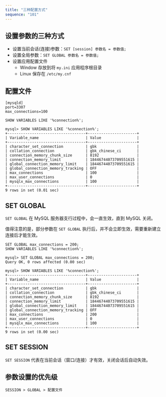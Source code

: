 ```yaml
---
title: "三种配置方式"
sequence: "101"
---
```


## 设置参数的三种方式

- 设置当前会话(连接)参数：`SET [session] 参数名 = 参数值;`
- 设置全局参数：`SET GLOBAL 参数名 = 参数值;`
- 设置应用配置文件
    - Window 存放到将 `my.ini` 应用程序根目录
    - Linux 保存在 `/etc/my.cnf`

## 配置文件

```text
[mysqld]
port=3307
max_connections=100
```

```text
SHOW VARIABLES LIKE '%connection%';
```

```text
mysql> SHOW VARIABLES LIKE '%connection%';
+-----------------------------------+----------------------+
| Variable_name                     | Value                |
+-----------------------------------+----------------------+
| character_set_connection          | gbk                  |
| collation_connection              | gbk_chinese_ci       |
| connection_memory_chunk_size      | 8192                 |
| connection_memory_limit           | 18446744073709551615 |
| global_connection_memory_limit    | 18446744073709551615 |
| global_connection_memory_tracking | OFF                  |
| max_connections                   | 100                  |
| max_user_connections              | 0                    |
| mysqlx_max_connections            | 100                  |
+-----------------------------------+----------------------+
9 rows in set (0.01 sec)
```

## SET GLOBAL

`SET GLOBAL` 在 MySQL 服务器支行过程中，会一直生效，直到 MySQL 关闭。

值得注意的是，部分参数在 `SET GLOBAL` 执行后，并不会立即生效，需要重新建立连接后才能生效。

```text
SET GLOBAL max_connections = 200;
SHOW VARIABLES LIKE '%connection%';
```

```text
mysql> SET GLOBAL max_connections = 200;
Query OK, 0 rows affected (0.00 sec)

mysql> SHOW VARIABLES LIKE '%connection%';
+-----------------------------------+----------------------+
| Variable_name                     | Value                |
+-----------------------------------+----------------------+
| character_set_connection          | gbk                  |
| collation_connection              | gbk_chinese_ci       |
| connection_memory_chunk_size      | 8192                 |
| connection_memory_limit           | 18446744073709551615 |
| global_connection_memory_limit    | 18446744073709551615 |
| global_connection_memory_tracking | OFF                  |
| max_connections                   | 200                  |
| max_user_connections              | 0                    |
| mysqlx_max_connections            | 100                  |
+-----------------------------------+----------------------+
9 rows in set (0.00 sec)
```

## SET SESSION

`SET SESSION` 代表在当前会话（窗口/连接）才有效，关闭会话后自动失效。

## 参数设置的优先级

```text
SESSION > GLOBAL > 配置文件
```
